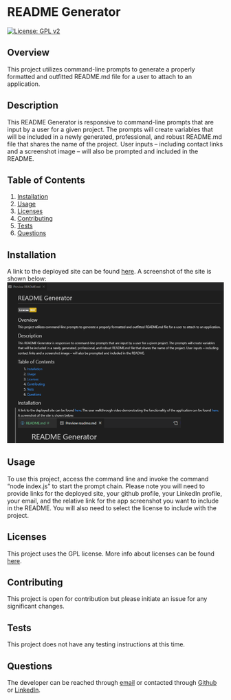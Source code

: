 # README Generator

[![License: GPL v2](https://img.shields.io/badge/License-GPL_v2-blue.svg)](https://www.gnu.org/licenses/old-licenses/gpl-2.0.en.html)

## Overview
This project utilizes command-line prompts to generate a properly formatted and outfitted README.md file for a user to attach to an application.

## Description
This README Generator is responsive to command-line prompts that are input by a user for a given project. The prompts will create variables that will be included in a newly generated, professional, and robust README.md file that shares the name of the project. User inputs – including contact links and a screenshot image – will also be prompted and included in the README.

## Table of Contents

1. [Installation](#installation)
2. [Usage](#usage)
3. [Licenses](#licenses)
4. [Contributing](#contributing)
5. [Tests](#tests)
6. [Questions](#questions)

## Installation
A link to the deployed site can be found [here](https://kristensantee.github.io/professional-portfolio-challenge/). A screenshot of the site is shown below: 
![screenshot of deployed site for README Generator](../assets/Screenshot.png)

## Usage
To use this project, access the command line and invoke the command “node index.js” to start the prompt chain. Please note you will need to provide links for the deployed site, your github profile, your LinkedIn profile, your email, and the relative link for the app screenshot you want to include in the README. You will also need to select the license to include with the project. 

## Licenses
This project uses the GPL license. More info about licenses can be found [here](https://choosealicense.com/).


## Contributing
This project is open for contribution but please initiate an issue for any significant changes. 

## Tests
This project does not have any testing instructions at this time.

## Questions
The developer can be reached through [email](kristen@gmail.com) or contacted through [Github](https://github.com/kristensantee) or [LinkedIn](https://linkedin.com/in/kristen-santee).
